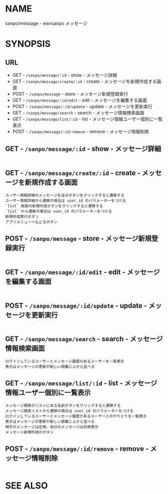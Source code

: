 # NAME

sanpo/message - wansanpo メッセージ

# SYNOPSIS

## URL

- GET - `/sanpo/message/:id` - show - メッセージ詳細
- GET - `/sanpo/message/create/:id` - create - メッセージを新規作成する画面
- POST - `/sanpo/message` - store - メッセージ新規登録実行
- GET - `/sanpo/message/:id/edit` - edit - メッセージを編集する画面
- POST - `/sanpo/message/:id/update` - update - メッセージを更新実行
- GET - `/sanpo/message/search` - search - メッセージ情報検索画面
- GET - `/sanpo/message/list/:id` - list - メッセージ情報ユーザー個別に一覧表示
- POST - `/sanpo/message/:id/remove` - remove - メッセージ情報削除

## GET - `/sanpo/message/:id` - show - メッセージ詳細

```
```

## GET - `/sanpo/message/create/:id` - create - メッセージを新規作成する画面

```
ユーザー情報詳細のメッセージを送るボタンをクリックすると遷移する
ユーザー情報詳細から遷移の場合は user_id のパラメーターをつける
`list` 画面の新規作成ボタンをクリックすると遷移する
`list` から遷移の場合は user_id のパラメーターをつける
新規作成実行ボタン
アプリメニューへもどるボタン
```

## POST - `/sanpo/message` - store - メッセージ新規登録実行

```
```

## GET - `/sanpo/message/:id/edit` - edit - メッセージを編集する画面

```
```

## POST - `/sanpo/message/:id/update` - update - メッセージを更新実行

```
```

## GET - `/sanpo/message/search` - search - メッセージ情報検索画面

```
ログインしているユーザーとメッセージ履歴のあるユーザーを一覧表示
表示はメッセージの更新が新しい順番に上から並べる
```

## GET - `/sanpo/message/list/:id` - list - メッセージ情報ユーザー個別に一覧表示

```
メッセージ検索のリストにある名前ボタンをクリックすると遷移する
メッセージ検索リストから遷移の場合は user_id のパラメーターをつける
ログインしているユーザーとメッセージ履歴があるユーザーとのやりとりを一覧表示
表示はメッセージの更新が新しい順番に上から並べる
相手のメッセージは左側、自分のメッセージは右側表示
メッセージ新規作成のボタン
```

## POST - `/sanpo/message/:id/remove` - remove - メッセージ情報削除

```
```


# SEE ALSO

